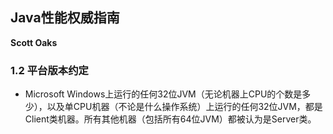 ## Java性能权威指南

 **Scott Oaks**


### 1.2 平台版本约定

* Microsoft Windows上运行的任何32位JVM（无论机器上CPU的个数是多少），以及单CPU机器（不论是什么操作系统）上运行的任何32位JVM，都是Client类机器。所有其他机器（包括所有64位JVM）都被认为是Server类。


